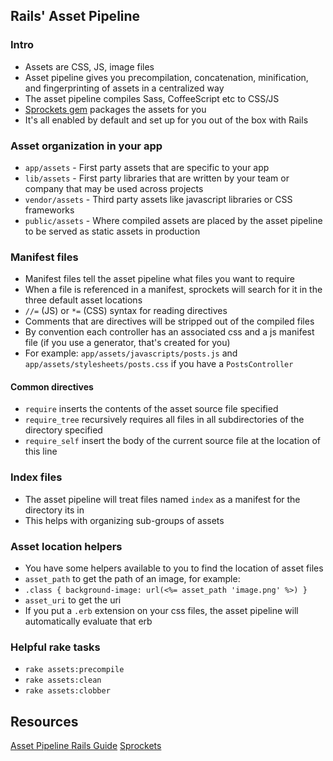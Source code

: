 ## Rails' Asset Pipeline

### Intro

* Assets are CSS, JS, image files
* Asset pipeline gives you precompilation, concatenation, minification, and fingerprinting of assets in a centralized way
* The asset pipeline compiles Sass, CoffeeScript etc to CSS/JS
* [Sprockets gem](https://github.com/sstephenson/sprockets) packages the assets for you
* It's all enabled by default and set up for you out of the box with Rails

### Asset organization in your app

* `app/assets` - First party assets that are specific to your app
* `lib/assets` - First party libraries that are written by your team or company that may be used across projects
* `vendor/assets` - Third party assets like javascript libraries or CSS frameworks
* `public/assets` - Where compiled assets are placed by the asset pipeline to be served as static assets in production

### Manifest files

* Manifest files tell the asset pipeline what files you want to require
* When a file is referenced in a manifest, sprockets will search for it in the three default asset locations
* `//=` (JS) or `*=` (CSS) syntax for reading directives
* Comments that are directives will be stripped out of the compiled files
* By convention each controller has an associated css and a js manifest file (if you use a generator, that's created for you)
* For example: `app/assets/javascripts/posts.js` and `app/assets/stylesheets/posts.css` if you have a `PostsController`

#### Common directives
* `require` inserts the contents of the asset source file specified
* `require_tree` recursively requires all files in all subdirectories of the directory specified
* `require_self` insert the body of the current source file at the location of this line

### Index files

* The asset pipeline will treat files named `index` as a manifest for the directory its in
* This helps with organizing sub-groups of assets

### Asset location helpers

* You have some helpers available to you to find the location of asset files
* `asset_path` to get the path of an image, for example:
* `.class { background-image: url(<%= asset_path 'image.png' %>) }`
* `asset_uri` to get the uri
* If you put a `.erb` extension on your css files, the asset pipeline will automatically evaluate that erb

### Helpful rake tasks

* `rake assets:precompile`
* `rake assets:clean`
* `rake assets:clobber`

## Resources

[Asset Pipeline Rails Guide](http://guides.rubyonrails.org/asset_pipeline.html)
[Sprockets](https://github.com/sstephenson/sprockets)
